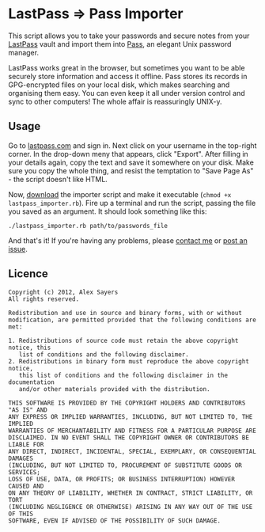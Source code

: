 LastPass => Pass Importer
=========================

This script allows you to take your passwords and secure notes from your
[LastPass](http://lastpass.com) vault and import them into
[Pass](http://zx2c4.com/projects/password-store/), an elegant Unix password
manager.

LastPass works great in the browser, but sometimes you want to be able securely
store information and access it offline. Pass stores its records in
GPG-encrypted files on your local disk, which makes searching and organising
them easy. You can even keep it all under version control and sync to other
computers! The whole affair is reassuringly UNIX-y.

Usage
-----

Go to [lastpass.com](lastpass.com) and sign in. Next click on your username in
the top-right corner. In the drop-down meny that appears, click "Export". After
filling in your details again, copy the text and save it somewhere on your
disk. Make sure you copy the whole thing, and resist the temptation to "Save
Page As" - the script doesn't like HTML.

Now, [download](https://raw.github.com/asayers/lastpass-importer/master/lastpass_importer.rb)
the importer script and make it executable (`chmod +x lastpass_importer.rb`).
Fire up a terminal and run the script, passing the file you saved as an
argument. It should look something like this:
```
./lastpass_importer.rb path/to/passwords_file
```

And that's it! If you're having any problems, please [contact me](mailto:alex.sayers@gmail.com)
or [post an issue](https://github.com/asayers/lastpass-importer/issues).

Licence
-------

    Copyright (c) 2012, Alex Sayers
    All rights reserved.

    Redistribution and use in source and binary forms, with or without
    modification, are permitted provided that the following conditions are met: 

    1. Redistributions of source code must retain the above copyright notice, this
       list of conditions and the following disclaimer. 
    2. Redistributions in binary form must reproduce the above copyright notice,
       this list of conditions and the following disclaimer in the documentation
       and/or other materials provided with the distribution. 

    THIS SOFTWARE IS PROVIDED BY THE COPYRIGHT HOLDERS AND CONTRIBUTORS "AS IS" AND
    ANY EXPRESS OR IMPLIED WARRANTIES, INCLUDING, BUT NOT LIMITED TO, THE IMPLIED
    WARRANTIES OF MERCHANTABILITY AND FITNESS FOR A PARTICULAR PURPOSE ARE
    DISCLAIMED. IN NO EVENT SHALL THE COPYRIGHT OWNER OR CONTRIBUTORS BE LIABLE FOR
    ANY DIRECT, INDIRECT, INCIDENTAL, SPECIAL, EXEMPLARY, OR CONSEQUENTIAL DAMAGES
    (INCLUDING, BUT NOT LIMITED TO, PROCUREMENT OF SUBSTITUTE GOODS OR SERVICES;
    LOSS OF USE, DATA, OR PROFITS; OR BUSINESS INTERRUPTION) HOWEVER CAUSED AND
    ON ANY THEORY OF LIABILITY, WHETHER IN CONTRACT, STRICT LIABILITY, OR TORT
    (INCLUDING NEGLIGENCE OR OTHERWISE) ARISING IN ANY WAY OUT OF THE USE OF THIS
    SOFTWARE, EVEN IF ADVISED OF THE POSSIBILITY OF SUCH DAMAGE.
